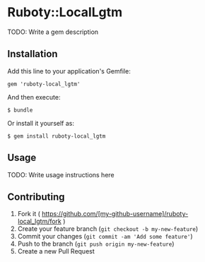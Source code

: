 # Ruboty::LocalLgtm

TODO: Write a gem description

## Installation

Add this line to your application's Gemfile:

    gem 'ruboty-local_lgtm'

And then execute:

    $ bundle

Or install it yourself as:

    $ gem install ruboty-local_lgtm

## Usage

TODO: Write usage instructions here

## Contributing

1. Fork it ( https://github.com/[my-github-username]/ruboty-local_lgtm/fork )
2. Create your feature branch (`git checkout -b my-new-feature`)
3. Commit your changes (`git commit -am 'Add some feature'`)
4. Push to the branch (`git push origin my-new-feature`)
5. Create a new Pull Request
